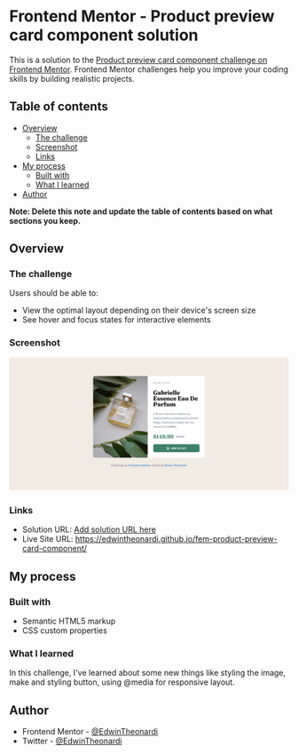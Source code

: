 # Frontend Mentor - Product preview card component solution

This is a solution to the [Product preview card component challenge on Frontend Mentor](https://www.frontendmentor.io/challenges/product-preview-card-component-GO7UmttRfa). Frontend Mentor challenges help you improve your coding skills by building realistic projects. 

## Table of contents

- [Overview](#overview)
  - [The challenge](#the-challenge)
  - [Screenshot](#screenshot)
  - [Links](#links)
- [My process](#my-process)
  - [Built with](#built-with)
  - [What I learned](#what-i-learned)
- [Author](#author)

**Note: Delete this note and update the table of contents based on what sections you keep.**

## Overview

### The challenge

Users should be able to:

- View the optimal layout depending on their device's screen size
- See hover and focus states for interactive elements

### Screenshot

![](./screenshot.jpg)

### Links

- Solution URL: [Add solution URL here](https://your-solution-url.com)
- Live Site URL: https://edwintheonardi.github.io/fem-product-preview-card-component/

## My process

### Built with

- Semantic HTML5 markup
- CSS custom properties

### What I learned

In this challenge, I've learned about some new things like styling the image, make and styling button, using @media for responsive layout.

## Author

- Frontend Mentor - [@EdwinTheonardi](https://www.frontendmentor.io/profile/EdwinTheonardi)
- Twitter - [@EdwinTheonardi](https://www.twitter.com/EdwinTheonardi)
